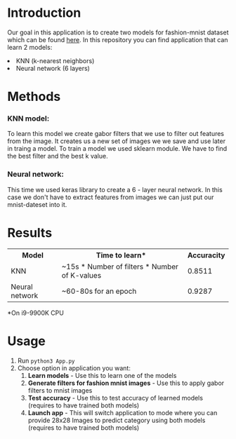 # Introduction
Our goal in this application is to create two models for fashion-mnist dataset which can be found <a href="https://github.com/zalandoresearch/fashion-mnist">here</a>.
In this repository you can find application that can learn 2 models:
  <li> KNN (k-nearest neighbors)
  <li> Neural network (6 layers)

# Methods
### KNN model:
To learn this model we create gabor filters that we use to filter out features from the image. It creates us a new set of images we we save and use later in traing a model.
To train a model we used sklearn module. We have to find the best filter and the best k value.
### Neural network:
This time we used keras library to create a 6 - layer neural network. In this case we don't have to extract features from images we can just put our mnist-dateset into it.
    
# Results
<table>
  <tr>
    <th>Model</th>
    <th>Time to learn*</th>
    <th>Accuracity</th>
  </tr>
  <tr>
    <td>KNN</td>
    <td>~15s * Number of filters * Number of K-values</td>
    <td>0.8511</td>
  </tr>
  <tr>
    <td>Neural network</td>
    <td>~60-80s for an epoch</td>
    <td>0.9287</td>
  </tr>
</table>
*On i9-9900K CPU
    
# Usage
<ol>
  <li>Run <code>python3 App.py</code>
  <li>Choose option in application you want:
  <ol>
    <li> <b>Learn models</b> - Use this to learn one of the models
      <li> <b>Generate filters for fashion mnist images</b> - Use this to apply gabor filters to mnist images
      <li> <b>Test accuracy</b> - Use this to test accuracy of learned models (requires to have trained both models)
      <li> <b>Launch app</b> - This will switch application to mode where you can provide 28x28 Images to predict category using both models (requires to have trained both models)
  </ol>
</ol>
